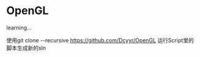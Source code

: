 # OpenGL
learning...

使用git clone --recursive https://github.com/Dcyyr/OpenGL
运行Script里的脚本生成新的sln


